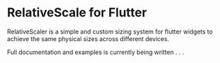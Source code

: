 # RelativeScale for Flutter

RelativeScaler is a simple and custom sizing system for flutter widgets to achieve the same physical sizes across different devices.

Full documentation and examples is currently being written . . .
